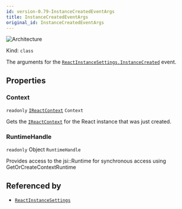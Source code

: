```yaml
---
id: version-0.79-InstanceCreatedEventArgs
title: InstanceCreatedEventArgs
original_id: InstanceCreatedEventArgs
---
```


![Architecture](https://img.shields.io/badge/architecture-new_&_old-green)

Kind: `class`

The arguments for the [`ReactInstanceSettings.InstanceCreated`](ReactInstanceSettings#instancecreated) event.

## Properties
### Context
`readonly`  [`IReactContext`](IReactContext) `Context`

Gets the [`IReactContext`](IReactContext) for the React instance that was just created.

### RuntimeHandle
`readonly`  Object `RuntimeHandle`

Provides access to the jsi::Runtime for synchronous access using GetOrCreateContextRuntime

## Referenced by
- [`ReactInstanceSettings`](ReactInstanceSettings)
